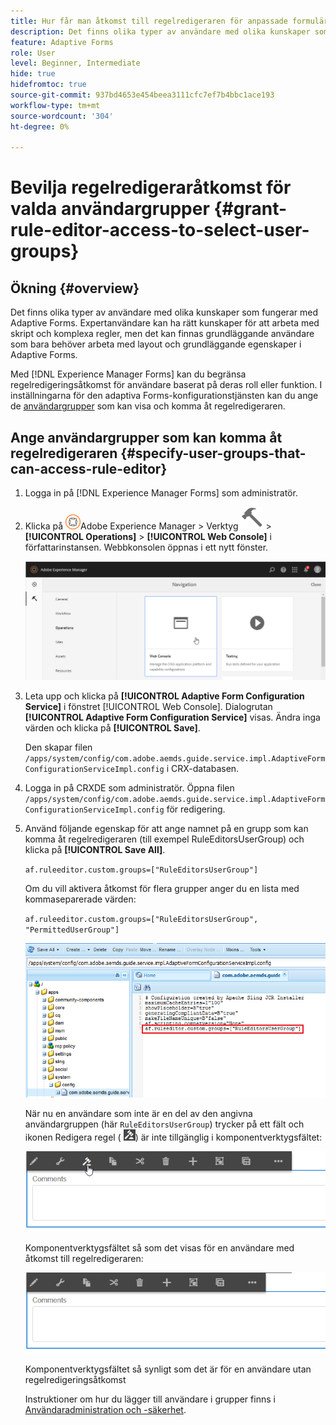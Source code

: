 ```yaml
---
title: Hur får man åtkomst till regelredigeraren för anpassade formulär för att välja användargrupper?
description: Det finns olika typer av användare med olika kunskaper som fungerar med Adaptive Forms. Lär dig hur du begränsar regelredigeringsåtkomsten för användare baserat på deras roll eller funktion.
feature: Adaptive Forms
role: User
level: Beginner, Intermediate
hide: true
hidefromtoc: true
source-git-commit: 937bd4653e454beea3111cfc7ef7b4bbc1ace193
workflow-type: tm+mt
source-wordcount: '304'
ht-degree: 0%

---
```



# Bevilja regelredigeraråtkomst för valda användargrupper {#grant-rule-editor-access-to-select-user-groups}

## Ökning {#overview}

Det finns olika typer av användare med olika kunskaper som fungerar med Adaptive Forms. Expertanvändare kan ha rätt kunskaper för att arbeta med skript och komplexa regler, men det kan finnas grundläggande användare som bara behöver arbeta med layout och grundläggande egenskaper i Adaptive Forms.

Med [!DNL Experience Manager Forms] kan du begränsa regelredigeringsåtkomst för användare baserat på deras roll eller funktion. I inställningarna för den adaptiva Forms-konfigurationstjänsten kan du ange de [användargrupper](forms-groups-privileges-tasks.md) som kan visa och komma åt regelredigeraren.

## Ange användargrupper som kan komma åt regelredigeraren {#specify-user-groups-that-can-access-rule-editor}

1. Logga in på [!DNL Experience Manager Forms] som administratör.
1. Klicka på ![Adobe Experience Manager](assets/adobeexperiencemanager.png)Adobe Experience Manager > Verktyg ![hammer](assets/hammer-icon.svg) > **[!UICONTROL Operations]** > **[!UICONTROL Web Console]** i författarinstansen. Webbkonsolen öppnas i ett nytt fönster.

   ![1-2](assets/1-2.png)

1. Leta upp och klicka på **[!UICONTROL Adaptive Form Configuration Service]** i fönstret [!UICONTROL Web Console]. Dialogrutan **[!UICONTROL Adaptive Form Configuration Service]** visas. Ändra inga värden och klicka på **[!UICONTROL Save]**.

   Den skapar filen `/apps/system/config/com.adobe.aemds.guide.service.impl.AdaptiveFormConfigurationServiceImpl.config` i CRX-databasen.

1. Logga in på CRXDE som administratör. Öppna filen `/apps/system/config/com.adobe.aemds.guide.service.impl.AdaptiveFormConfigurationServiceImpl.config` för redigering.
1. Använd följande egenskap för att ange namnet på en grupp som kan komma åt regelredigeraren (till exempel RuleEditorsUserGroup) och klicka på **[!UICONTROL Save All]**.

   `af.ruleeditor.custom.groups=["RuleEditorsUserGroup"]`

   Om du vill aktivera åtkomst för flera grupper anger du en lista med kommaseparerade värden:

   `af.ruleeditor.custom.groups=["RuleEditorsUserGroup", "PermittedUserGroup"]`

   ![Skapa användare](assets/create_user_new.png)

   När nu en användare som inte är en del av den angivna användargruppen (här    `RuleEditorsUserGroup`) trycker på ett fält och ikonen Redigera regel ( ![edit-rules1](assets/edit-rules1.png)) är inte tillgänglig i komponentverktygsfältet:

   ![componentStore](assets/componentstoolbarwithre.png)

   Komponentverktygsfältet så som det visas för en användare med åtkomst till regelredigeraren:

   ![componentstoolbarwithout](assets/componentstoolbarwithoutre.png)

   Komponentverktygsfältet så synligt som det är för en användare utan regelredigeringsåtkomst

   Instruktioner om hur du lägger till användare i grupper finns i [Användaradministration och -säkerhet](https://experienceleague.adobe.com/docs/experience-manager-65/administering/security/security.html?lang=sv-SE).

